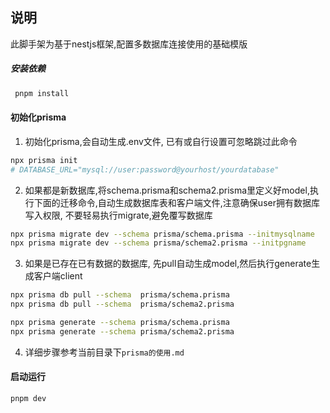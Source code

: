 
## 说明

此脚手架为基于nestjs框架,配置多数据库连接使用的基础模版

##### 安装依赖

```bash
 pnpm install
```

#### 初始化prisma
1. 初始化prisma,会自动生成.env文件, 已有或自行设置可忽略跳过此命令
```bash
npx prisma init
# DATABASE_URL="mysql://user:password@yourhost/yourdatabase"
```
2. 如果都是新数据库,将schema.prisma和schema2.prisma里定义好model,执行下面的迁移命令,自动生成数据库表和客户端文件,注意确保user拥有数据库写入权限, 不要轻易执行migrate,避免覆写数据库
```bash
npx prisma migrate dev --schema prisma/schema.prisma --initmysqlname
npx prisma migrate dev --schema prisma/schema2.prisma --initpgname
```
3. 如果是已存在已有数据的数据库, 先pull自动生成model,然后执行generate生成客户端client
```bash
npx prisma db pull --schema  prisma/schema.prisma
npx prisma db pull --schema  prisma/schema2.prisma

npx prisma generate --schema prisma/schema.prisma
npx prisma generate --schema prisma/schema2.prisma
```
4. 详细步骤参考当前目录下`prisma的使用.md`

#### 启动运行

```bash
pnpm dev
```

